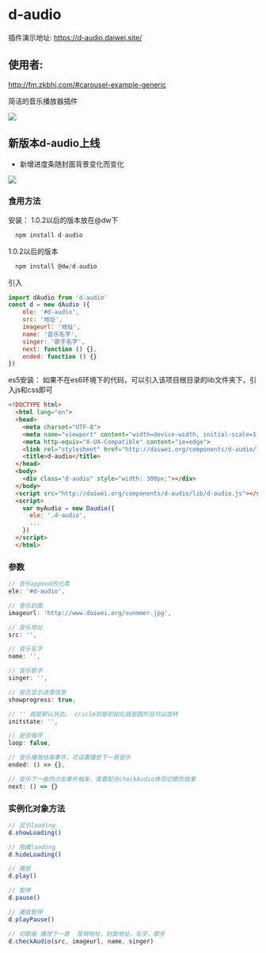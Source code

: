 # d-audio

插件演示地址: https://d-audio.daiwei.site/ <br>

## 使用者:
http://fm.zkbhj.com/#carousel-example-generic

简洁的音乐播放器插件

![](https://github.com/IFmiss/music/blob/master/es5/img/TlPtuyzEtc.gif)

## 新版本d-audio上线
- 新增进度条随封面背景变化而变化

![](https://user-images.githubusercontent.com/17402583/52839950-b8cbca80-3132-11e9-8842-9ff64c4f26a9.png)

### 食用方法
安装： 1.0.2以后的版本放在@dw下
```js
  npm install d-audio
```
1.0.2以后的版本
```js
  npm install @dw/d-audio
```


引入

```js
import dAudio from 'd-audio'
const d = new dAudio ({
    ele: '#d-audio',
    src: '地址',
    imageurl: '地址',
    name: '音乐名字',
    singer: '歌手名字',
    next: function () {},
    ended: function () {}
})
```

es5安装：
如果不在es6环境下的代码，可以引入该项目根目录的lib文件夹下，引入js和css即可

```html
<!DOCTYPE html>
  <html lang="en">
  <head>
    <meta charset="UTF-8">
    <meta name="viewport" content="width=device-width, initial-scale=1.0">
    <meta http-equiv="X-UA-Compatible" content="ie=edge">
    <link rel="stylesheet" href="http://daiwei.org/components/d-audio/lib/d-audio.css">
    <title>d-audio</title>
  </head>
  <body>
    <div class="d-audio" style="width: 300px;"></div>
  </body>
  <script src="http://daiwei.org/components/d-audio/lib/d-audio.js"></script>
  <script>
    var myAudio = new Daudio({
      ele: '.d-audio',
      ...
    })
  </script>
  </html>
```

### 参数

```js
// 音乐append的元素
ele: '#d-audio',

// 音乐封面
imageurl: 'http://www.daiwei.org/sunmmer.jpg',

// 音乐地址
src: '',

// 音乐名字
name: '',

// 音乐歌手
singer: '',

// 是否显示进度信息
showprogress: true,

// '' 就是默认状态， cricle则是初始化就是圆形且可以旋转
initstate: '',

// 是否循环
loop: false,

// 音乐播放结束事件，可设置播放下一首音乐
ended: () => {},

// 音乐下一曲的点击事件触发，需要配合checkAudio体现切歌的效果
next: () => {}
```

### 实例化对象方法

```js
// 显示loading
d.showLoading()

// 隐藏loading
d.hideLoading()

// 播放
d.play()

// 暂停
d.pause()

// 播放暂停
d.playPause()

// 切歌曲 播放下一首  音频地址，封面地址，名字，歌手
d.checkAudio(src, imageurl, name, singer)
```
